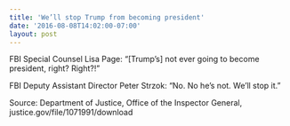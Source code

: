 ```yaml
---
title: 'We’ll stop Trump from becoming president'
date: '2016-08-08T14:02:00-07:00'
layout: post
---
```


FBI Special Counsel Lisa Page: “\[Trump’s\] not ever going to become president, right? Right?!”

FBI Deputy Assistant Director Peter Strzok: “No. No he’s not. We’ll stop it.”

Source: Department of Justice, Office of the Inspector General, justice.gov/file/1071991/download